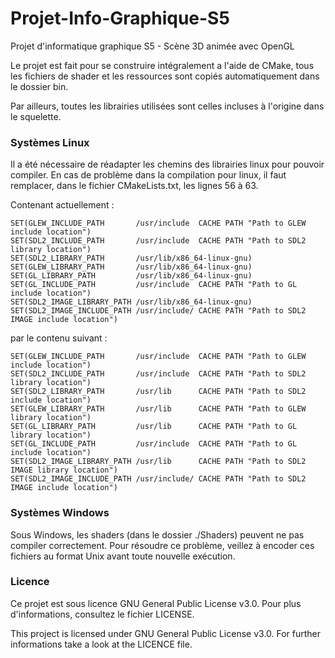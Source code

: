 # Projet-Info-Graphique-S5
Projet d'informatique graphique S5 - Scène 3D animée avec OpenGL

Le projet est fait pour se construire intégralement a l'aide de CMake, tous les fichiers de shader et les ressources sont copiés automatiquement dans le dossier bin.

Par ailleurs, toutes les librairies utilisées sont celles incluses à l'origine dans le squelette.

### Systèmes Linux

Il a été nécessaire de réadapter les chemins des librairies linux pour pouvoir compiler. En cas de problème dans la compilation pour linux, il faut remplacer,
dans le fichier CMakeLists.txt, les lignes 56 à 63.

Contenant actuellement :

    SET(GLEW_INCLUDE_PATH       /usr/include  CACHE PATH "Path to GLEW include location")
    SET(SDL2_INCLUDE_PATH       /usr/include  CACHE PATH "Path to SDL2 library location")
    SET(SDL2_LIBRARY_PATH       /usr/lib/x86_64-linux-gnu)
    SET(GLEW_LIBRARY_PATH       /usr/lib/x86_64-linux-gnu)
    SET(GL_LIBRARY_PATH         /usr/lib/x86_64-linux-gnu)
    SET(GL_INCLUDE_PATH         /usr/include  CACHE PATH "Path to GL   include location")
    SET(SDL2_IMAGE_LIBRARY_PATH /usr/lib/x86_64-linux-gnu)
    SET(SDL2_IMAGE_INCLUDE_PATH /usr/include/ CACHE PATH "Path to SDL2 IMAGE include location")

par le contenu suivant :

    SET(GLEW_INCLUDE_PATH       /usr/include  CACHE PATH "Path to GLEW include location")
    SET(SDL2_INCLUDE_PATH       /usr/include  CACHE PATH "Path to SDL2 library location")
    SET(SDL2_LIBRARY_PATH       /usr/lib      CACHE PATH "Path to SDL2 include location")
    SET(GLEW_LIBRARY_PATH       /usr/lib      CACHE PATH "Path to GLEW library location")
    SET(GL_LIBRARY_PATH         /usr/lib      CACHE PATH "Path to GL   library location")
    SET(GL_INCLUDE_PATH         /usr/include  CACHE PATH "Path to GL   include location")
    SET(SDL2_IMAGE_LIBRARY_PATH /usr/lib      CACHE PATH "Path to SDL2 IMAGE library location")
    SET(SDL2_IMAGE_INCLUDE_PATH /usr/include/ CACHE PATH "Path to SDL2 IMAGE include location")

### Systèmes Windows

Sous Windows, les shaders (dans le dossier ./Shaders) peuvent ne pas compiler correctement. Pour résoudre ce problème, veillez à encoder ces fichiers au format Unix avant toute nouvelle exécution.

### Licence

Ce projet est sous licence GNU General Public License v3.0. Pour plus d'informations, consultez le fichier LICENSE.

This project is licensed under GNU General Public License v3.0. For further informations take a look at the LICENCE file.
